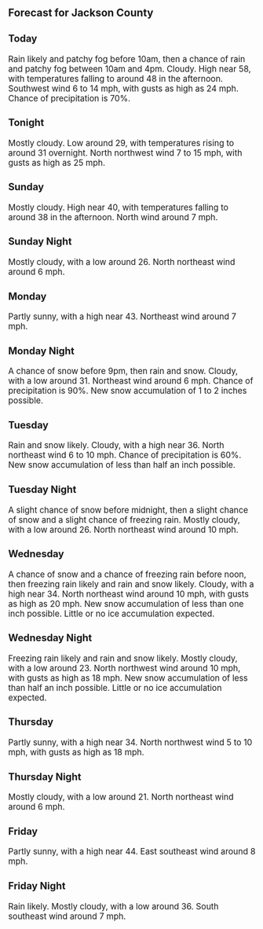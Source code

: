 <div>
   <h2>Forecast for Jackson County</h2>
   <p>
      <div style="font-size:120%">
         <h3>Today</h3>Rain likely and patchy fog before 10am, then a chance of rain and patchy fog between 10am and 4pm. Cloudy. High near 58, with
         temperatures falling to around 48 in the afternoon. Southwest wind 6 to 14 mph, with gusts as high as 24 mph. Chance of precipitation
         is 70%.<br></div>
   </p>
   <p>
      <div style="font-size:120%">
         <h3>Tonight</h3>Mostly cloudy. Low around 29, with temperatures rising to around 31 overnight. North northwest wind 7 to 15 mph, with gusts
         as high as 25 mph.<br></div>
   </p>
   <p>
      <div style="font-size:120%">
         <h3>Sunday</h3>Mostly cloudy. High near 40, with temperatures falling to around 38 in the afternoon. North wind around 7 mph.<br></div>
   </p>
   <p>
      <div style="font-size:120%">
         <h3>Sunday Night</h3>Mostly cloudy, with a low around 26. North northeast wind around 6 mph.<br></div>
   </p>
   <p>
      <div style="font-size:120%">
         <h3>Monday</h3>Partly sunny, with a high near 43. Northeast wind around 7 mph.<br></div>
   </p>
   <p>
      <div style="font-size:120%">
         <h3>Monday Night</h3>A chance of snow before 9pm, then rain and snow. Cloudy, with a low around 31. Northeast wind around 6 mph. Chance of precipitation
         is 90%. New snow accumulation of 1 to 2 inches possible.<br></div>
   </p>
   <p>
      <div style="font-size:120%">
         <h3>Tuesday</h3>Rain and snow likely. Cloudy, with a high near 36. North northeast wind 6 to 10 mph. Chance of precipitation is 60%. New snow
         accumulation of less than half an inch possible.<br></div>
   </p>
   <p>
      <div style="font-size:120%">
         <h3>Tuesday Night</h3>A slight chance of snow before midnight, then a slight chance of snow and a slight chance of freezing rain. Mostly cloudy,
         with a low around 26. North northeast wind around 10 mph.<br></div>
   </p>
   <p>
      <div style="font-size:120%">
         <h3>Wednesday</h3>A chance of snow and a chance of freezing rain before noon, then freezing rain likely and rain and snow likely. Cloudy, with
         a high near 34. North northeast wind around 10 mph, with gusts as high as 20 mph. New snow accumulation of less than one inch
         possible. Little or no ice accumulation expected.<br></div>
   </p>
   <p>
      <div style="font-size:120%">
         <h3>Wednesday Night</h3>Freezing rain likely and rain and snow likely. Mostly cloudy, with a low around 23. North northwest wind around 10 mph, with
         gusts as high as 18 mph. New snow accumulation of less than half an inch possible. Little or no ice accumulation expected.<br></div>
   </p>
   <p>
      <div style="font-size:120%">
         <h3>Thursday</h3>Partly sunny, with a high near 34. North northwest wind 5 to 10 mph, with gusts as high as 18 mph.<br></div>
   </p>
   <p>
      <div style="font-size:120%">
         <h3>Thursday Night</h3>Mostly cloudy, with a low around 21. North northeast wind around 6 mph.<br></div>
   </p>
   <p>
      <div style="font-size:120%">
         <h3>Friday</h3>Partly sunny, with a high near 44. East southeast wind around 8 mph.<br></div>
   </p>
   <p>
      <div style="font-size:120%">
         <h3>Friday Night</h3>Rain likely. Mostly cloudy, with a low around 36. South southeast wind around 7 mph.<br></div>
   </p>
</div>